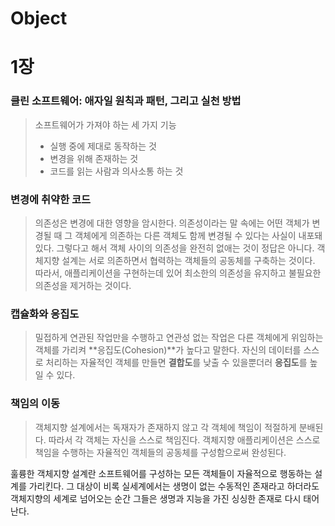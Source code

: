 # Object

# 1장



### 클린 소프트웨어: 애자일 원칙과 패턴, 그리고 실천 방법

>소프트웨어가 가져야 하는 세 가지 기능
>
>- 실행 중에 제대로 동작하는 것
>- 변경을 위해 존재하는 것
>- 코드를 읽는 사람과 의사소통 하는 것

### 변경에 취약한 코드

>의존성은 변경에 대한 영향을 암시한다. 의존성이라는 말 속에는 어떤 객체가 변경될 때 그 객체에게 의존하는 다른 객체도 함께 변경될 수 있다는 사실이 내포돼 있다.
>그렇다고 해서 객체 사이의 의존성을 완전히 없애는 것이 정답은 아니다. 객체지향 설계는 서로 의존하면서 협력하는 객체들의 공동체를 구축하는 것이다. 따라서, 애플리케이션을 구현하는데 있어 최소한의 의존성을 유지하고 불필요한 의존성을 제거하는 것이다.

### 캡슐화와 응집도

>밀접하게 연관된 작업만을 수행하고 연관성 없는 작업은 다른 객체에게 위임하는 객체를 가리켜 **응집도(Cohesion)**가 높다고 말한다. 자신의 데이터를 스스로 처리하는 자율적인 객체를 만들면 **결합도**를 낮출 수 있을뿐더러 **응집도**를 높일 수 있다.

### 책임의 이동

>객체지향 설계에서는 독재자가 존재하지 않고 각 객체에 책임이 적절하게 분배된다. 따라서 각 객체는 자신을 스스로 책임진다. 객체지향 애플리케이션은 스스로 책임을 수행하는 자율적인 객체들의 공동체를 구성함으로써 완성된다.

훌륭한 객체지향 설계란 소프트웨어를 구성하는 모든 객체들이 자율적으로 행동하는 설계를 가리킨다. 그 대상이 비록 실세계에서는 생명이 없는 수동적인 존재라고 하더라도 객체지향의 세계로 넘어오는 순간 그들은 생명과 지능을 가진 싱싱한 존재로 다시 태어난다.

